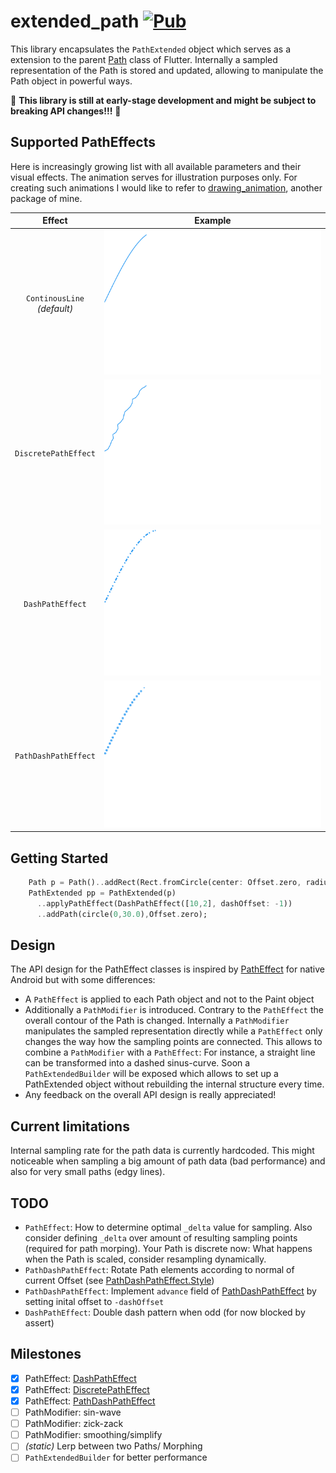 # extended_path [![Pub](https://img.shields.io/pub/v/extended_path.svg)](https://pub.dartlang.org/packages/extended_path)

This library encapsulates the `PathExtended` object which serves as a extension to the parent [Path](https://docs.flutter.io/flutter/dart-ui/Path-class.html) class of Flutter. Internally a sampled representation of the Path is stored and updated, allowing to manipulate the Path object in powerful ways.

:construction: **This library is still at early-stage development and might be subject to breaking API changes!!!** :construction:

## Supported PathEffects
Here is increasingly growing list with all available parameters and their visual effects. The animation serves for illustration purposes only. For creating such animations I would like to refer to [drawing_animation](https://github.com/biocarl/drawing_animation), another package of mine.

| Effect            | Example                            |
| :---:             |    :---:                       |
| `ContinousLine` <br> *(default)* | <img src="https://github.com/biocarl/img/raw/master/extended_path/continous_line.gif" width="600px">   |
| `DiscretePathEffect` | <img src="https://github.com/biocarl/img/raw/master/extended_path/descrete_line.gif" width="600px">   |
| `DashPathEffect` | <img src="https://github.com/biocarl/img/raw/master/extended_path/dashed_line.gif" width="600px">   |
| `PathDashPathEffect` | <img src="https://github.com/biocarl/img/raw/master/extended_path/path_dash_line.gif" width="600px">   |

## Getting Started

```dart
    Path p = Path()..addRect(Rect.fromCircle(center: Offset.zero, radius: 2.0));
    PathExtended pp = PathExtended(p)
      ..applyPathEffect(DashPathEffect([10,2], dashOffset: -1))
      ..addPath(circle(0,30.0),Offset.zero);
```

## Design
The API design for the PathEffect classes is inspired by [PathEffect](https://developer.android.com/reference/android/graphics/PathEffect.html) for native Android but with some differences:
- A `PathEffect` is applied to each Path object and not to the Paint object
- Additionally a `PathModifier` is introduced. Contrary to the `PathEffect` the overall contour of the Path is changed. Internally a `PathModifier` manipulates the sampled representation directly while a `PathEffect` only changes the way how the sampling points are connected. This allows to combine a `PathModifier` with a `PathEffect`: For instance, a straight line can be transformed into a dashed sinus-curve. Soon a `PathExtendedBuilder` will be exposed which allows to set up a PathExtended object without rebuilding the internal structure every time.
- Any feedback on the overall API design is really appreciated!

## Current limitations
Internal sampling rate for the path data is currently hardcoded. This might noticeable when sampling a big amount of path data (bad performance) and also for very small paths (edgy lines).

## TODO
- `PathEffect`: How to determine optimal `_delta` value for sampling. Also consider defining `_delta` over amount of resulting sampling points (required for path morping). Your Path is discrete now: What happens when the Path is scaled, consider resampling dynamically.
- `PathDashPathEffect`: Rotate Path elements according to normal of current Offset (see [PathDashPathEffect.Style](https://developer.android.com/reference/android/graphics/PathDashPathEffect.Style.html))
- `PathDashPathEffect`: Implement `advance` field of [PathDashPathEffect](https://developer.android.com/reference/android/graphics/PathDashPathEffect.html) by setting inital offset to `-dashOffset`
- `DashPathEffect`: Double dash pattern when odd (for now blocked by assert)

## Milestones
- [x] PathEffect: [DashPathEffect](https://developer.android.com/reference/android/graphics/DashPathEffect.html)
- [x] PathEffect: [DiscretePathEffect](https://developer.android.com/reference/android/graphics/DiscretePathEffect.html)
- [x] PathEffect: [PathDashPathEffect](https://developer.android.com/reference/android/graphics/PathDashPathEffect.html)
- [ ] PathModifier: sin-wave
- [ ] PathModifier: zick-zack
- [ ] PathModifier: smoothing/simplify
- [ ] *(static)* Lerp between two Paths/ Morphing
- [ ] `PathExtendedBuilder` for better performance
